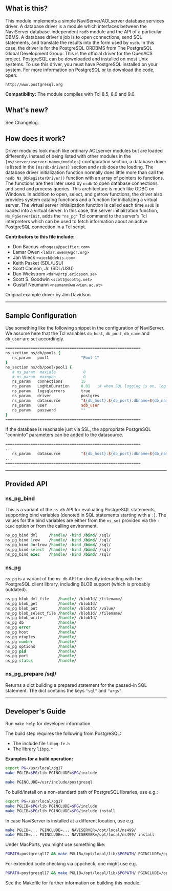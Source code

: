 ## What is this?

This module implements a simple NaviServer/AOLserver database services driver. A database driver is a module which interfaces between the NaviServer database-independent `nsdb` module and the API of a particular DBMS. A database driver's job is to open connections, send SQL statements, and translate the results into the form used by `nsdb`. In this case, the driver is for the PostgreSQL ORDBMS from The PostgreSQL Global Development Group. This is the official driver for the OpenACS project. PostgreSQL can be downloaded and installed on most Unix systems. To use this driver, you must have PostgreSQL installed on your system. For more information on PostgreSQL or to download the code, open:

    http://www.postgresql.org

**Compatibility:** The module compiles with Tcl 8.5, 8.6 and 9.0.

## What's new?

See Changelog.

## How does it work?

Driver modules look much like ordinary AOLserver modules but are loaded differently. Instead of being listed with other modules in the `[ns/server/<server-name>/modules]` configuration section, a database driver is listed in the `[ns/db/drivers]` section and `nsdb` does the loading. The database driver initialization function normally does little more than call the `nsdb Ns_DbRegisterDriver()` function with an array of pointers to functions. The functions are then later used by `nsdb` to open database connections and send and process queries. This architecture is much like ODBC on Windows. In addition to open, select, and getrow functions, the driver also provides system catalog functions and a function for initializing a virtual server. The virtual server initialization function is called each time `nsdb` is loaded into a virtual server. In this case, the server initialization function, `Ns_PgServerInit`, adds the `"ns_pg"` Tcl command to the server's Tcl interpreters which can be used to fetch information about an active PostgreSQL connection in a Tcl script.

**Contributors to this file include:**

- Don Baccus `<dhogaza@pacifier.com>`
- Lamar Owen `<lamar.owen@wgcr.org>`
- Jan Wieck `<wieck@debis.com>`
- Keith Pasket (SDL/USU)
- Scott Cannon, Jr. (SDL/USU)
- Dan Wickstrom `<danw@rtp.ericsson.se>`
- Scott S. Goodwin `<scott@scottg.net>`
- Gustaf Neumann `<neumann@wu-wien.ac.at>`

Original example driver by Jim Davidson

---

## Sample Configuration

Use something like the following snippet in the configuration of NaviServer. We assume here that the Tcl variables `db_host`, `db_port`, `db_name` and `db_user` are set accordingly.

```tcl
===========================================================
ns_section ns/db/pools {
   ns_param   pool1              "Pool 1"
}
ns_section ns/db/pool/pool1 {
   # ns_param  maxidle            0
   # ns_param  maxopen            0
   ns_param   connections        15
   ns_param   LogMinDuration     0.01   ;# when SQL logging is on, log only statements above this duration
   ns_param   logsqlerrors       true
   ns_param   driver             postgres
   ns_param   datasource         "${db_host}:${db_port}:dbname=${db_name}"
   ns_param   user               $db_user
   ns_param   password           ""
}
===========================================================
```

If the database is reachable just via SSL, the appropriate PostgreSQL "conninfo" parameters can be added to the datasource.

```tcl
===========================================================
...
   ns_param   datasource         "${db_host}:${db_port}:dbname=${db_name} sslmode=require"
...
===========================================================
```

---

## Provided API

### ns_pg_bind

This is a variant of the `ns_db` API for evaluating PostgreSQL statements, supporting bind variables (denoted in SQL statements starting with a `:`). The values for the bind variables are either from the `ns_set` provided via the `-bind` option or from the calling environment.

```tcl
ns_pg_bind dml     /handle/ -bind /bind/ /sql/
ns_pg_bind 1row    /handle/ -bind /bind/ /sql/
ns_pg_bind 0or1row /handle/ -bind /bind/ /sql/
ns_pg_bind select  /handle/ -bind /bind/ /sql/
ns_pg_bind exec    /handle/ -bind /bind/ /sql/
```

### ns_pg

`ns_pg` is a variant of the `ns_db` API for directly interacting with the PostgreSQL client library, including BLOB support (which is probably outdated).

```tcl
ns_pg blob_dml_file    /handle/ /blobId/ /filename/
ns_pg blob_get         /handle/ /blobId/
ns_pg blob_put         /handle/ /blobId/ /value/
ns_pg blob_select_file /handle/ /blobId/ /filename/
ns_pg blob_write       /handle/ /blobId/
ns_pg db               /handle/
ns_pg error            /handle/
ns_pg host             /handle/
ns_pg ntuples          /handle/
ns_pg number           /handle/
ns_pg options          /handle/
ns_pg pid              /handle/
ns_pg port             /handle/
ns_pg status           /handle/
```

### ns_pg_prepare /sql/

Returns a dict building a prepared statement for the passed-in SQL statement. The dict contains the keys `"sql"` and `"args"`.

---

## Developer's Guide

Run `make help` for developer information.

The build step requires the following from PostgreSQL:

- The include file `libpq-fe.h`
- The library `libpq.*`

**Examples for a build operation:**

```bash
export PG=/usr/local/pg17
make PGLIB=$PG/lib PGINCLUDE=$PG/include

make PGINCLUDE=/usr/include/postgresql
```

To build/install on a non-standard path of PostgreSQL libraries, use e.g.:

```bash
export PG=/usr/local/pg17
make PGLIB=$PG/lib PGINCLUDE=$PG/include
make PGLIB=$PG/lib PGINCLUDE=$PG/include install
```

In case NaviServer is installed at a different location, use e.g.

```bash
make PGLIB=... PGINCLUDE=... NAVISERVER=/opt/local/ns499/
make PGLIB=... PGINCLUDE=... NAVISERVER=/opt/local/ns499/ install
```

Under MacPorts, you might use something like:

```bash
PGPATH=postgresql17 && make PGLIB=/opt/local/lib/$PGPATH/ PGINCLUDE=/opt/local/include/$PGPATH/
```

For extended code checking via cppcheck, one might use e.g.

```bash
PGPATH=postgresql17 && make PGLIB=/opt/local/lib/$PGPATH/ PGINCLUDE=/opt/local/include/$PGPATH/ cppcheck
```

See the Makefile for further information on building this module.
```
